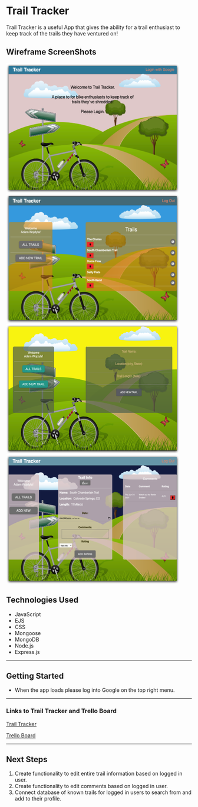 # Trail Tracker

Trail Tracker is a useful App that gives the ability for a trail enthusiast to keep track of the trails they have ventured on!

## Wireframe ScreenShots

<img src="public/images/landing-page.png" width="470" height="350">
<img src="public/images/trails-page.png" width="470" height="350">
<img src="public/images/new-page.png" width="470" height="350">
<img src="public/images/ratings-page.png" width="470" height="350">

## Technologies Used

- JavaScript
- EJS
- CSS
- Mongoose
- MongoDB
- Node.js
- Express.js


---

## Getting Started

- When the app loads please log into Google on the top right menu.


---

### Links to Trail Tracker and Trello Board

[Trail Tracker](https://project2comp.herokuapp.com/users)

[Trello Board](https://trello.com/b/dZ2K18qn/trail-tracker)


---

## Next Steps

1. Create functionality to edit entire trail information based on logged in user.
2. Create functionality to edit comments based on logged in user.
2. Connect database of known trails for logged in users to search from and add to their profile. 

